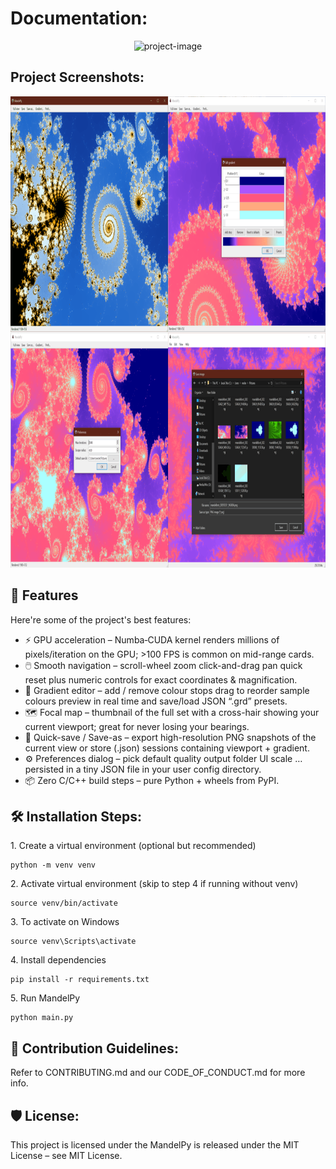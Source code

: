 <h1 align="left" id="title">Documentation:</h1>

<p align="center"><img src="https://socialify.git.ci/Neckername/MandelPy-WIP/image?custom_description=CUDA-accelerated+Mandelbrot+explorer+with+smooth+zoom%2C+real-time+render%2C+custom+gradients+%26+a+sleek+PySide6+GUI.&amp;description=1&amp;font=Jost&amp;forks=1&amp;issues=1&amp;language=1&amp;logo=https%3A%2F%2Fraw.githubusercontent.com%2FNeckername%2FMandelPy-WIP%2Frefs%2Fheads%2Fmain%2Fassets%2Flogo.svg&amp;name=1&amp;owner=1&amp;pattern=Formal+Invitation&amp;pulls=1&amp;stargazers=1&amp;theme=Dark" alt="project-image"></p>

<h2>Project Screenshots:</h2>

<img src="https://github.com/Neckername/MandelPy-WIP/blob/main/assets/screenshots/MandelPyCollage1.png?raw=true" alt="project-screenshot" width="1000" height="754/">

  
  
<h2>🧐 Features</h2>

Here're some of the project's best features:

*   ⚡ GPU acceleration – Numba‐CUDA kernel renders millions of pixels/iteration on the GPU; >100 FPS is common on mid-range cards.
*   🖱️ Smooth navigation – scroll-wheel zoom click-and-drag pan quick reset plus numeric controls for exact coordinates & magnification.
*   🎨 Gradient editor – add / remove colour stops drag to reorder sample colours preview in real time and save/load JSON “.grd” presets.
*   🗺️ Focal map – thumbnail of the full set with a cross-hair showing your current viewport; great for never losing your bearings.
*   💾 Quick-save / Save-as – export high-resolution PNG snapshots of the current view or store (.json) sessions containing viewport + gradient.
*   ⚙️ Preferences dialog – pick default quality output folder UI scale … persisted in a tiny JSON file in your user config directory.
*   📦 Zero C/C++ build steps – pure Python + wheels from PyPI.

<h2>🛠️ Installation Steps:</h2>

<p>1. Create a virtual environment (optional but recommended)</p>

```
python -m venv venv
```

<p>2. Activate virtual environment (skip to step 4 if running without venv)</p>

```
source venv/bin/activate
```

<p>3. To activate on Windows</p>

```
source venv\Scripts\activate
```

<p>4. Install dependencies</p>

```
pip install -r requirements.txt
```

<p>5. Run MandelPy</p>

```
python main.py
```

<h2>🍰 Contribution Guidelines:</h2>

Refer to CONTRIBUTING.md and our CODE\_OF\_CONDUCT.md for more info.

<h2>🛡️ License:</h2>

This project is licensed under the MandelPy is released under the MIT License – see MIT License.
